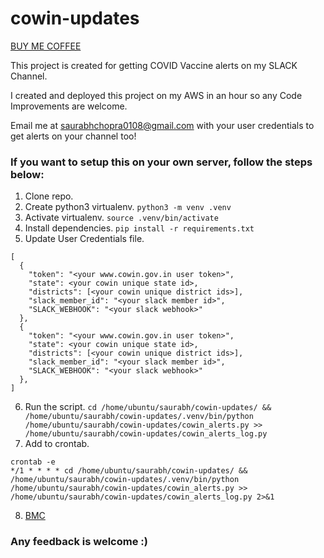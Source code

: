 # cowin-updates

[BUY ME COFFEE](buymeacoffee.com/saurabhchopra)

This project is created for getting COVID Vaccine alerts on my SLACK Channel.

I created and deployed this project on my AWS in an hour so any Code Improvements are welcome.

Email me at saurabhchopra0108@gmail.com with your user credentials to get alerts on your channel too!

### If you want to setup this on your own server, follow the steps below:

1. Clone repo.
2. Create python3 virtualenv. `python3 -m venv .venv`
3. Activate virtualenv. `source .venv/bin/activate`
4. Install dependencies. `pip install -r requirements.txt`
5. Update User Credentials file. 
```
[
  {
    "token": "<your www.cowin.gov.in user token>",
    "state": <your cowin unique state id>,
    "districts": [<your cowin unique district ids>],
    "slack_member_id": "<your slack member id>",
    "SLACK_WEBHOOK": "<your slack webhook>"
  },
  {
    "token": "<your www.cowin.gov.in user token>",
    "state": <your cowin unique state id>,
    "districts": [<your cowin unique district ids>],
    "slack_member_id": "<your slack member id>",
    "SLACK_WEBHOOK": "<your slack webhook>"
  },
]
```
6. Run the script. `cd /home/ubuntu/saurabh/cowin-updates/ && /home/ubuntu/saurabh/cowin-updates/.venv/bin/python /home/ubuntu/saurabh/cowin-updates/cowin_alerts.py >> /home/ubuntu/saurabh/cowin-updates/cowin_alerts_log.py`
7. Add to crontab. 
```
crontab -e
*/1 * * * * cd /home/ubuntu/saurabh/cowin-updates/ && /home/ubuntu/saurabh/cowin-updates/.venv/bin/python /home/ubuntu/saurabh/cowin-updates/cowin_alerts.py >> /home/ubuntu/saurabh/cowin-updates/cowin_alerts_log.py 2>&1
```
8. [BMC](buymeacoffee.com/saurabhchopra)

### Any feedback is welcome :)
